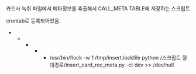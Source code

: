 카드사 녹취 파일에서 메타정보를 추출해서 CALL_META TABLE에 저장하는 스크립트

crontab로 등록되어있음.
* * * * * /usr/bin/flock -w 1 /tmp/insert.lockfile python /스크립트 절대경로/insert_card_rec_meta.py -ct dev >> /dev/null